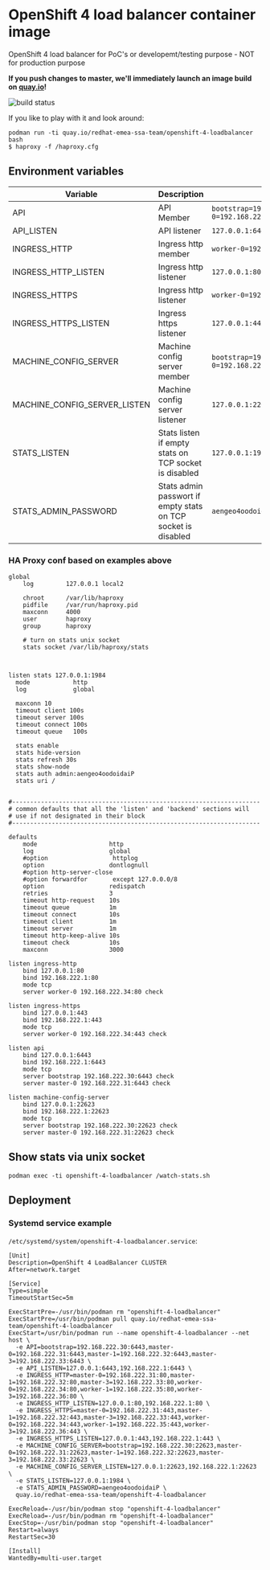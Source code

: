 # OpenShift 4 load balancer container image
OpenShift 4 load balancer for PoC's or developemt/testing purpose - NOT for production purpose

**If you push changes to master, we'll immediately launch an image build on
[quay.io](https://quay.io/repository/redhat-emea-ssa-team/openshift-4-loadbalancer?tab=info)!**

![build status](https://quay.io/repository/redhat-emea-ssa-team/openshift-4-loadbalancer/status)

If you like to play with it and look around: 
```
podman run -ti quay.io/redhat-emea-ssa-team/openshift-4-loadbalancer bash
$ haproxy -f /haproxy.cfg
```


## Environment variables
| Variable  | Description | Example |
|----|----|----|
|API|API Member |`bootstrap=192.168.222.30:6443,master-0=192.168.222.31:6443`
|API_LISTEN|API listener |`127.0.0.1:6443,192.168.222.1:6443`
|INGRESS_HTTP|Ingress http member|`worker-0=192.168.222.34:443`
|INGRESS_HTTP_LISTEN|Ingress http listener|`127.0.0.1:80,192.168.222.1:80`
|INGRESS_HTTPS|Ingress http listener|`worker-0=192.168.222.34:443`
|INGRESS_HTTPS_LISTEN|Ingress https listener|`127.0.0.1:443,192.168.222.1:443`
|MACHINE_CONFIG_SERVER|Machine config server member|`bootstrap=192.168.222.30:22623,master-0=192.168.222.31:22623`
|MACHINE_CONFIG_SERVER_LISTEN|Machine config server listener|`127.0.0.1:22623,192.168.222.1:22623`
|STATS_LISTEN|Stats listen if empty stats on TCP socket is disabled|`127.0.0.1:1984`
|STATS_ADMIN_PASSWORD|Stats admin passwort if empty stats on TCP socket is disabled|`aengeo4oodoidaiP`

### HA Proxy conf based on examples above
```
global
    log         127.0.0.1 local2

    chroot      /var/lib/haproxy
    pidfile     /var/run/haproxy.pid
    maxconn     4000
    user        haproxy
    group       haproxy

    # turn on stats unix socket
    stats socket /var/lib/haproxy/stats



listen stats 127.0.0.1:1984
  mode            http
  log             global

  maxconn 10
  timeout client 100s
  timeout server 100s
  timeout connect 100s
  timeout queue   100s

  stats enable
  stats hide-version
  stats refresh 30s
  stats show-node
  stats auth admin:aengeo4oodoidaiP
  stats uri /


#---------------------------------------------------------------------
# common defaults that all the 'listen' and 'backend' sections will
# use if not designated in their block
#---------------------------------------------------------------------

defaults
    mode                    http
    log                     global
    #option                  httplog
    option                  dontlognull
    #option http-server-close
    #option forwardfor       except 127.0.0.0/8
    option                  redispatch
    retries                 3
    timeout http-request    10s
    timeout queue           1m
    timeout connect         10s
    timeout client          1m
    timeout server          1m
    timeout http-keep-alive 10s
    timeout check           10s
    maxconn                 3000

listen ingress-http
    bind 127.0.0.1:80
    bind 192.168.222.1:80
    mode tcp
    server worker-0 192.168.222.34:80 check

listen ingress-https
    bind 127.0.0.1:443
    bind 192.168.222.1:443
    mode tcp
    server worker-0 192.168.222.34:443 check

listen api
    bind 127.0.0.1:6443
    bind 192.168.222.1:6443
    mode tcp
    server bootstrap 192.168.222.30:6443 check
    server master-0 192.168.222.31:6443 check

listen machine-config-server
    bind 127.0.0.1:22623
    bind 192.168.222.1:22623
    mode tcp
    server bootstrap 192.168.222.30:22623 check
    server master-0 192.168.222.31:22623 check
```

## Show stats via unix socket

```
podman exec -ti openshift-4-loadbalancer /watch-stats.sh
```
## Deployment 

### Systemd service example

`/etc/systemd/system/openshift-4-loadbalancer.service`:

```
[Unit]
Description=OpenShift 4 LoadBalancer CLUSTER
After=network.target

[Service]
Type=simple
TimeoutStartSec=5m

ExecStartPre=-/usr/bin/podman rm "openshift-4-loadbalancer"
ExecStartPre=/usr/bin/podman pull quay.io/redhat-emea-ssa-team/openshift-4-loadbalancer
ExecStart=/usr/bin/podman run --name openshift-4-loadbalancer --net host \
  -e API=bootstrap=192.168.222.30:6443,master-0=192.168.222.31:6443,master-1=192.168.222.32:6443,master-3=192.168.222.33:6443 \
  -e API_LISTEN=127.0.0.1:6443,192.168.222.1:6443 \
  -e INGRESS_HTTP=master-0=192.168.222.31:80,master-1=192.168.222.32:80,master-3=192.168.222.33:80,worker-0=192.168.222.34:80,worker-1=192.168.222.35:80,worker-3=192.168.222.36:80 \
  -e INGRESS_HTTP_LISTEN=127.0.0.1:80,192.168.222.1:80 \
  -e INGRESS_HTTPS=master-0=192.168.222.31:443,master-1=192.168.222.32:443,master-3=192.168.222.33:443,worker-0=192.168.222.34:443,worker-1=192.168.222.35:443,worker-3=192.168.222.36:443 \
  -e INGRESS_HTTPS_LISTEN=127.0.0.1:443,192.168.222.1:443 \
  -e MACHINE_CONFIG_SERVER=bootstrap=192.168.222.30:22623,master-0=192.168.222.31:22623,master-1=192.168.222.32:22623,master-3=192.168.222.33:22623 \
  -e MACHINE_CONFIG_SERVER_LISTEN=127.0.0.1:22623,192.168.222.1:22623 \
  -e STATS_LISTEN=127.0.0.1:1984 \
  -e STATS_ADMIN_PASSWORD=aengeo4oodoidaiP \
  quay.io/redhat-emea-ssa-team/openshift-4-loadbalancer

ExecReload=-/usr/bin/podman stop "openshift-4-loadbalancer"
ExecReload=-/usr/bin/podman rm "openshift-4-loadbalancer"
ExecStop=-/usr/bin/podman stop "openshift-4-loadbalancer"
Restart=always
RestartSec=30

[Install]
WantedBy=multi-user.target
```
